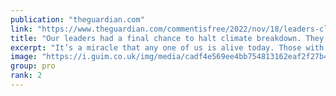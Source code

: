 ```yaml
---
publication: "theguardian.com"
link: "https://www.theguardian.com/commentisfree/2022/nov/18/leaders-climate-breakdown-fail-power-cop27"
title: "Our leaders had a final chance to halt climate breakdown. They failed each and every one of us | George Monbiot"
excerpt: "It’s a miracle that any one of us is alive today. Those with the power to grant that miracle to future generations chose not to, says Guardian columnist George Monbiot"
image: "https://i.guim.co.uk/img/media/cadf4e569ee4bb754813162eaf2f27b4d566ef6d/0_0_2126_1277/master/2126.jpg?width=1200&height=630&quality=85&auto=format&fit=crop&overlay-align=bottom%2Cleft&overlay-width=100p&overlay-base64=L2ltZy9zdGF0aWMvb3ZlcmxheXMvdGctb3BpbmlvbnMucG5n&enable=upscale&s=953f6bb0f523f07168beb60aed8b2ca3"
group: pro
rank: 2
---
```

